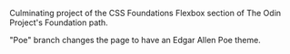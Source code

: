 Culminating project of the CSS Foundations Flexbox section of The Odin Project's Foundation path.

"Poe" branch changes the page to have an Edgar Allen Poe theme.